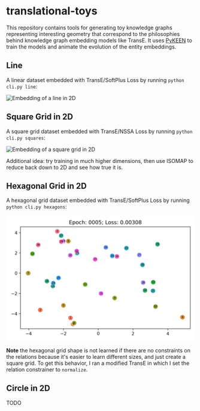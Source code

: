# translational-toys

This repository contains tools for generating toy knowledge graphs representing interesting geometry that correspond to
the philosophies behind knowledge graph embedding models like TransE.
It uses [PyKEEN](https://github.com/pykeen/pykeen) to train the models and animate the evolution of the entity
embeddings.

## Line

A linear dataset embedded with TransE/SoftPlus Loss by running `python cli.py line`:

<picture>
  <source srcset="results/line/embedding.webp" type="image/webp">
  <source srcset="results/line/embedding.gif" type="image/png"> 
  <img src="results/line/embedding.gif" alt="Embedding of a line in 2D">
</picture>

## Square Grid in 2D

A square grid dataset embedded with TransE/NSSA Loss by running `python cli.py squares`:

<picture>
  <source srcset="results/square_grid/embedding.webp" type="image/webp">
  <source srcset="results/square_grid/embedding.gif" type="image/png"> 
  <img src="results/square_grid/embedding.gif" alt="Embedding of a square grid in 2D">
</picture>

Additional idea: try training in much higher dimensions, then use ISOMAP to reduce
back down to 2D and see how true it is.

## Hexagonal Grid in 2D

A hexagonal grid dataset embedded with TransE/SoftPlus Loss by running `python cli.py hexagons`:

<picture>
  <source srcset="results/hexagon_grid/embedding.webp" type="image/webp">
  <source srcset="results/hexagon_grid/embedding.gif" type="image/png"> 
  <img src="results/hexagon_grid/embedding.gif" alt="Embedding of a square grid in 2D">
</picture>

**Note** the hexagonal grid shape is not learned if there are no constraints on the relations because
it's easier to learn different sizes, and just create a square grid. To get this behavior, I ran a modified
TransE in which I set the relation constrainer to `normalize`.

## Circle in 2D

TODO
